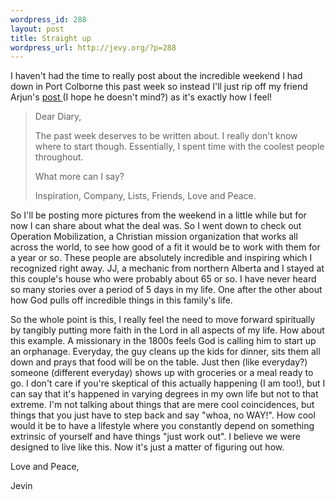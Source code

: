 ```yaml
--- 
wordpress_id: 288
layout: post
title: Straight up
wordpress_url: http://jevy.org/?p=288
---
```

I haven't had the time to really post about the incredible weekend I had down in Port Colborne this past week so instead I'll just rip off my friend Arjun's <a href="http://www.xanga.com/mrmehta/495846309/item.html">post </a>(I hope he doesn't mind?) as it's exactly how I feel!
<blockquote>Dear Diary,

The past week deserves to be written about. I really don't know where to start though.
Essentially, I spent time with the coolest people throughout.

What more can I say?

Inspiration, Company, Lists, Friends, Love and Peace.</blockquote>
So I'll be posting more pictures from the weekend in a little while but for now I can share about what the deal was.  So I went down to check out Operation Mobilization, a Christian mission organization that works all across the world, to see how good of a fit it would be to work with them for a year or so.  These people are absolutely incredible and inspiring which I recognized right away.  JJ, a mechanic from northern Alberta and I stayed at this couple's house who were probably about 65 or so.  I have never heard so many stories over a period of 5 days in my life.  One after the other about how God pulls off incredible things in this family's life.

So the whole point is this, I really feel the need to move forward spiritually by tangibly putting more faith in the Lord in all aspects of my life.  How about this example.  A missionary in the 1800s feels God is calling him to start up an orphanage.  Everyday, the guy cleans up the kids for dinner, sits them all down and prays that food will be on the table.  Just then (like everyday?) someone (different everyday) shows up with groceries or a meal ready to go.  I don't care if you're skeptical of this actually happening (I am too!), but I can say that it's happened in varying degrees in my own life but not to that extreme.  I'm not talking about things that are mere cool coincidences, but things that you just have to step back and say "whoa, no WAY!".  How cool would it be to have a lifestyle where you constantly depend on something extrinsic of yourself and have things "just work out".  I believe we were designed to live like this.  Now it's just a matter of figuring out how.

Love and Peace,

Jevin
